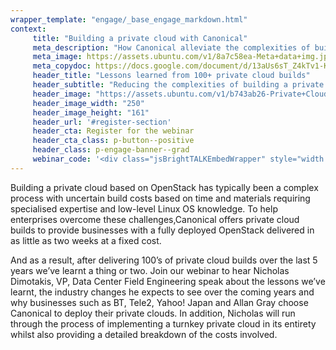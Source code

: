 ```yaml
---
wrapper_template: "engage/_base_engage_markdown.html"
context:
     title: "Building a private cloud with Canonical"
     meta_description: "How Canonical alleviate the complexities of building a private cloud on OpenStack"
     meta_image: https://assets.ubuntu.com/v1/8a7c58ea-Meta+data+img.jpg
     meta_copydoc: https://docs.google.com/document/d/13aUs6sT_Z4kTv1-KiISD22yqh_1VOw9xLLqEMftJZyU/edit
     header_title: "Lessons learned from 100+ private cloud builds"
     header_subtitle: "Reducing the complexities of building a private cloud on OpenStack"
     header_image: "https://assets.ubuntu.com/v1/b743ab26-Private+Cloud+Build.svg"
     header_image_width: "250"
     header_image_height: "161"
     header_url: '#register-section'
     header_cta: Register for the webinar
     header_cta_class: p-button--positive
     header_class: p-engage-banner--grad
     webinar_code: '<div class="jsBrightTALKEmbedWrapper" style="width:100%; height:100%; position:relative;background: #ffffff;"><script class="jsBrightTALKEmbedConfig" type="application/json">{ "channelId" : 6793, "language": "en-US", "commId" : 376727, "displayMode" : "standalone", "height" : "auto" }</script><script src="https://www.brighttalk.com/clients/js/player-embed/player-embed.js" class="jsBrightTALKEmbed"></script></div>'
---
```


Building a private cloud based on OpenStack has typically been a complex process with uncertain build costs based on time and materials requiring specialised expertise and low-level Linux OS knowledge. To help enterprises overcome these challenges,Canonical offers private cloud builds to provide businesses with a fully deployed OpenStack delivered in as little as two weeks at a fixed cost.

And as a result, after delivering 100’s of private cloud builds over the last 5 years we’ve learnt a thing or two. Join our webinar to hear Nicholas Dimotakis, VP, Data Center Field Engineering speak about the lessons we’ve learnt, the industry changes he expects to see over the coming years and why businesses such as BT, Tele2, Yahoo! Japan and Allan Gray choose Canonical to deploy their private clouds. In addition, Nicholas will run through the process of implementing a turnkey private cloud in its entirety whilst also providing a detailed breakdown of the costs involved.
